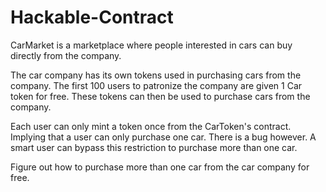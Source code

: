 # Hackable-Contract
CarMarket is a marketplace where people interested in cars can buy directly from the company. 

The car company has its own tokens used in purchasing cars from the company. The first 100 users to patronize the company are given 1 Car token for free.
These tokens can then be used to purchase cars from the company.

Each user can only mint a token once from the CarToken's contract. Implying that a user can only purchase one car.
There is a bug however. A smart user can bypass this restriction to purchase more than one car.

Figure out how to purchase more than one car from the car company for free.
